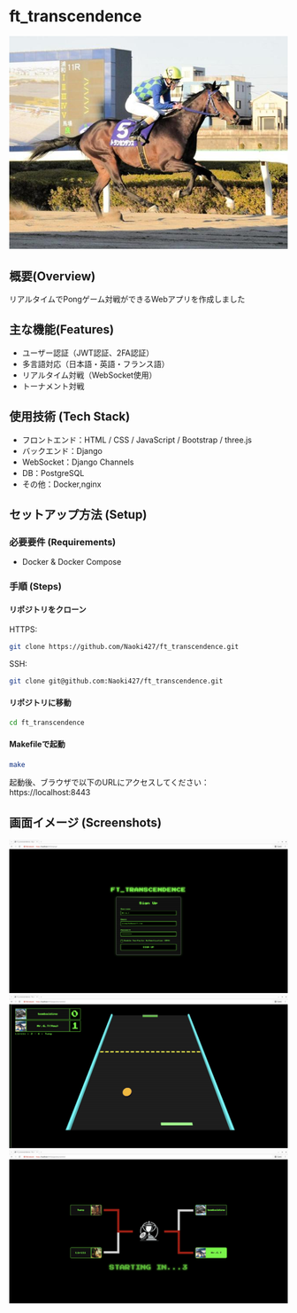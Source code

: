# ft_transcendence
![トランセンデンス](./readme-images/transcendence.jpg)

## 概要(Overview)

リアルタイムでPongゲーム対戦ができるWebアプリを作成しました

## 主な機能(Features)

- ユーザー認証（JWT認証、2FA認証）
- 多言語対応（日本語・英語・フランス語）
- リアルタイム対戦（WebSocket使用）
- トーナメント対戦

## 使用技術 (Tech Stack)

- フロントエンド：HTML / CSS / JavaScript / Bootstrap / three.js
- バックエンド：Django
- WebSocket：Django Channels
- DB：PostgreSQL
- その他：Docker,nginx

## セットアップ方法 (Setup)
### 必要要件 (Requirements)
- Docker & Docker Compose

### 手順 (Steps)
#### リポジトリをクローン
HTTPS:
```bash
git clone https://github.com/Naoki427/ft_transcendence.git
```
SSH:
```bash
git clone git@github.com:Naoki427/ft_transcendence.git
```
#### リポジトリに移動
```bash
cd ft_transcendence
```
#### Makefileで起動
```bash
make
```

起動後、ブラウザで以下のURLにアクセスしてください：  
https://localhost:8443
## 画面イメージ (Screenshots)
![signin](./readme-images/signin.png)
![game](./readme-images/game.png)
![tournament](./readme-images/tournament.png)
